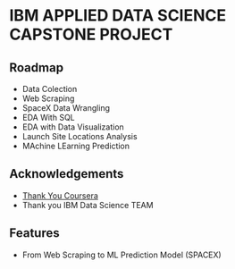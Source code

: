 
# IBM APPLIED DATA SCIENCE CAPSTONE PROJECT




## Roadmap

- Data Colection
- Web Scraping 
- SpaceX Data Wrangling
- EDA With SQL
- EDA with Data Visualization 
- Launch Site Locations Analysis
- MAchine LEarning Prediction 



## Acknowledgements

 - [Thank You Coursera](https://www.coursera.org/)
 - Thank you IBM Data Science TEAM 


## Features

- From Web Scraping to ML Prediction Model (SPACEX)


